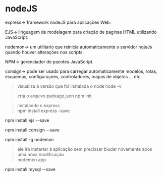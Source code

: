 # nodeJS

express-> framework nodeJS para aplicações Web.

EJS-> linguagem de modelagem para criação de paginas HTML utilizando JavaScript.

nodemon-> um utilitario que reinicia automaticamente o servidor nojeJs quando houver alterações nos scripts.

NPM-> gerenciador de pacotes JavaScript.

consign-> pode ser usado para carregar automaticamente modelos, rotas, esquemas, configurações, controladores, mapas de objetos ... etc


> visualiza á versão que foi instalada o node 
node -v

> cria o arquivo package.json 
npm init

> instalando o express  
npm install express -save


npm install ejs --save


npm install consign --save


npm install -g nodemon

> ele irá instartar á aplicação sem precissar biudar novamente apos uma nova modificação  
nodemon app


npm install mysql --save
